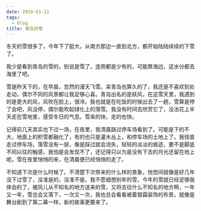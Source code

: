 ```yaml
---
date: 2018-01-12
tags:
  - blog
title: 青岛的雪
---
```


冬天的雪很多了，今年下了挺大，从南方那边一直到北方，都开始陆陆续续的下雪了。

<!--more-->

我少是看到青岛的雪的，别说是雪了，连雨都是少有的，可能靠海边，这水分都去海里了吧。

雪是昨天下的，在早晨，忽然的漫天飞雪。呆青岛也算久的了，我还是不喜欢到处走动，偶尔不同的风景都让我足够心喜。青岛出名的是妖风，在这雪天里，我遇到的是更大的风，风吹在脸上，很冷。我也就是在吃饭的时候出去了一趟，雪算是停了会吧，风没停，偶尔能吹起绿化上的落雪。我没有时间去欣赏它了，没法花上半天走在雪地里，感受冬日的气息。雪来的快，走的也快。

记得前几天其实也下过一场，在夜里，我清晨路过停车场看到了。可能是下的不大，地面上的积雪都融化了，有的也只是灌木丛上，和停车场的土地上了。我径直走过停车场，落雪没有一层，像是踩过就会消失，轻轻的淡淡的痕迹，要不是脚底不同以往的触感，我怕是会发现不了，还记得只以为是没有下去的月光还留在地上呢。雪在夜里悄悄的来，在清晨便已经悄悄的走了。

不知道下次是什么时候了。不清楚下次带来的什么样的景象，恍惚间就像是好几年没下过雪了，没准是的，没准不是。我不愿细想别年的雪，今年的雪就已经足够我体会的了，被风儿从不知名的地方送来的雪，又将去往什么不知名的地方啊，一年又一年，雪总会又落下，一次又一次，我也总会看看被着银霜装饰的布景，就像是舞台剧到了第二幕一样，新的故事更要来了。
